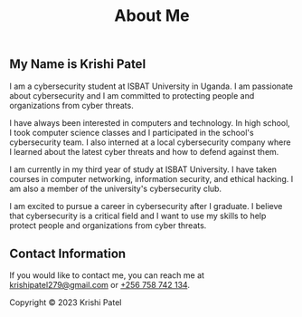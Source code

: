 <!DOCTYPE html>
<html>
<head>
  <title>About Me</title>
  <link rel="stylesheet" href="style.css">
</head>
<body>
  <header>
    <h1>About Me</h1>
  </header>
  <main>
    <h2>My Name is Krishi Patel</h2>
    <p>I am a cybersecurity student at ISBAT University in Uganda. I am passionate about cybersecurity and I am committed to protecting people and organizations from cyber threats.</p>
    <p>I have always been interested in computers and technology. In high school, I took computer science classes and I participated in the school's cybersecurity team. I also interned at a local cybersecurity company where I learned about the latest cyber threats and how to defend against them.</p>
    <p>I am currently in my third year of study at ISBAT University. I have taken courses in computer networking, information security, and ethical hacking. I am also a member of the university's cybersecurity club.</p>
    <p>I am excited to pursue a career in cybersecurity after I graduate. I believe that cybersecurity is a critical field and I want to use my skills to help protect people and organizations from cyber threats.</p>
    <h2>Contact Information</h2>
    <p>If you would like to contact me, you can reach me at <a href="mailto:email@address.com">krishipatel279@gmail.com</a> or <a href="tel:+256758742134">+256 758 742 134</a>.</p>
  </main>
  <footer>
    <p>Copyright &copy; 2023 Krishi Patel</p>
  </footer>
</body>
</html>
